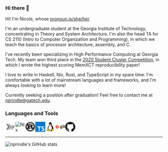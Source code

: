 ### Hi there 👋

Hi! I'm Nicole, whose [pronoun.is/she/her](https://pronoun.is/she/her).

I'm an undergraduate student at the Georgia Institute of Technology,
concentrating in Theory and System Architecture. I'm also the head TA for CS
2110 (Intro to Computer Organization and Programming), in which we teach the
basics of processor architecture, assembly, and C.

I've recently been specializing in High Performance Computing at Georgia Tech.
My team won third place in the [2020 Student Cluster Competition](https://sc20.supercomputing.org/program/studentssc/student-cluster-competition/),
in which I wrote the highest scoring MemXCT reproducibility paper!

I love to write in Haskell, Nix, Rust, and TypeScript in my spare time. I'm
comfortable with a lot of mainstream languages and frameworks, and I'm always
looking to learn more!

Currently seeking a position after graduation! Feel free to contact me at [nprindle@gatech.edu](mailto:nprindle@gatech.edu).

### Languages and Tools

[<img align="left" alt="Haskell" width="32px" src="https://raw.githubusercontent.com/github/explore/80688e429a7d4ef2fca1e82350fe8e3517d3494d/topics/haskell/haskell.png"/>]()
[<img align="left" alt="Nix" width="32px" src="https://avatars0.githubusercontent.com/u/487568?s=200&v=4"/>]()
[<img align="left" alt="Rust" width="32px" src="https://raw.githubusercontent.com/github/explore/80688e429a7d4ef2fca1e82350fe8e3517d3494d/topics/rust/rust.png"/>]()
[<img align="left" alt="TypeScript" width="32px" src="https://raw.githubusercontent.com/github/explore/80688e429a7d4ef2fca1e82350fe8e3517d3494d/topics/typescript/typescript.png"/>]()
[<img align="left" alt="Linux" width="32px" src="https://raw.githubusercontent.com/github/explore/80688e429a7d4ef2fca1e82350fe8e3517d3494d/topics/linux/linux.png"/>]()
[<img align="left" alt="Git" width="32px" src="https://raw.githubusercontent.com/github/explore/80688e429a7d4ef2fca1e82350fe8e3517d3494d/topics/git/git.png"/>]()
[<img align="left" alt="GitHub" width="32px" src="https://raw.githubusercontent.com/github/explore/78df643247d429f6cc873026c0622819ad797942/topics/github/github.png" />]()

<br />
<br />

---

![nprindle's GitHub stats](https://github-readme-stats.vercel.app/api?username=nprindle&count_private=true&show_icons=true&theme=cobalt)

